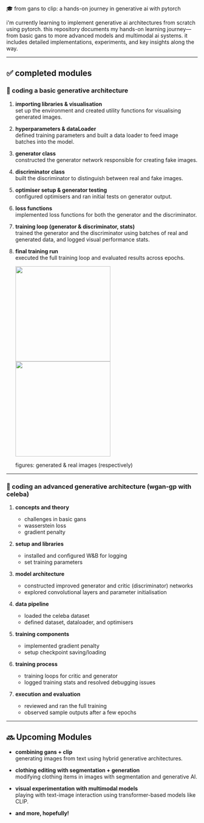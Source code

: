 🎓 from gans to clip: a hands-on journey in generative ai with pytorch

i'm currently learning to implement generative ai architectures from scratch using pytorch. this repository documents my hands-on learning journey—from basic gans to more advanced models and multimodal ai systems. it includes detailed implementations, experiments, and key insights along the way.

---

## ✅ completed modules

### 🧱 coding a basic generative architecture
1. **importing libraries & visualisation**  
   set up the environment and created utility functions for visualising generated images.

2. **hyperparameters & dataLoader**  
   defined training parameters and built a data loader to feed image batches into the model.

3. **generator class**  
   constructed the generator network responsible for creating fake images.

4. **discriminator class**  
   built the discriminator to distinguish between real and fake images.

5. **optimiser setup & generator testing**  
   configured optimisers and ran initial tests on generator output.

6. **loss functions**  
   implemented loss functions for both the generator and the discriminator.

7. **training loop (generator & discriminator, stats)**  
   trained the generator and the discriminator using batches of real and generated data, and logged visual performance stats.
   
8. **final training run**  
   executed the full training loop and evaluated results across epochs.
   

   <img src="https://github.com/user-attachments/assets/0c6f3f6d-4290-4fc9-b3bf-a7d9c892fffb" width="250"/><img src="https://github.com/user-attachments/assets/8024ae65-ae0a-4a6d-a69a-d08e88058818" width="250"/>
   
   figures: generated & real images (respectively)
   
   
   
---

### 🚀 coding an advanced generative architecture (wgan-gp with celeba)

1. **concepts and theory**  
   - challenges in basic gans  
   - wasserstein loss  
   - gradient penalty  

2. **setup and libraries**  
   - installed and configured W&B for logging  
   - set training parameters  

3. **model architecture**  
   - constructed improved generator and critic (discriminator) networks  
   - explored convolutional layers and parameter initialisation  

4. **data pipeline**  
   - loaded the celeba dataset  
   - defined dataset, dataloader, and optimisers  

5. **training components**  
   - implemented gradient penalty  
   - setup checkpoint saving/loading  

6. **training process**  
   - training loops for critic and generator  
   - logged training stats and resolved debugging issues  

7. **execution and evaluation**  
   - reviewed and ran the full training  
   - observed sample outputs after a few epochs
     
---

## 🔜 Upcoming Modules

- **combining gans + clip**  
  generating images from text using hybrid generative architectures.

- **clothing editing with segmentation + generation**  
  modifying clothing items in images with segmentation and generative AI.

- **visual experimentation with multimodal models**  
  playing with text-image interaction using transformer-based models like CLIP.

- **and more, hopefully!**
